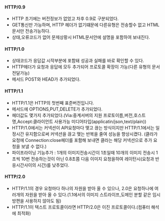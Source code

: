 #### HTTP/0.9

- HTTP 초기에는 버전정보가 없었고 차후 0.9로 구분되었다.
- GET통신만 가능하며, HTTP 헤더가 없기떄문에 다른유형은 전송할수 없고 HTML문서만 전송가능하다.
- 상태,오류코드가 없어 문제상황시 HTML문서안에 설명을 포함하여 보내진다.

#### HTTP/1.0

- 상태코드가 응답값 시작부분에 포함돼 성공과 실패를 바로 확인할 수 있다.
- HTTP헤더가 요청과 응답에 모두 추가되어 프로토콜 확장이 가능(다른 유형의 문서 전달가능)
- 메서드 POST와 HEAD가 추가되었다.

#### HTTP/1.1

- HTTP/1.1은 HTTP의 첫번째 표준버전입니다.
- 메서드에 OPTIONS,PUT,DELETE가 추가되었다.
- 헤더값도 몇가지 추가되었다.(Via:중계서버의 지원 프로토이름,버전,호스트명,Accept:클라이언트 사용가능 미디어타입(applicatin/json,text/plain))
- HTTP/1.0에서는 커넥션이 API요청마다 맺고 끊는 방식이지만 HTTP/1.1에서는 일정시간 유지함으로써 커넥션을 끊고 맺는 반복을 줄여 성능을 향상시켰다.
(클라가 요청에 Connection:close헤더를 포함해 보내면 클라는 해당 커넥션으로 추가 요청을 보낼 수 없다.)
- 파이프라이닝 기능추가 : 1개의 이미지전송시간이 1초일때 10개의 이미지 전송시 1초씩 10번 전송하는것이 아닌 0.8초쯤 다음 이미지 요청을하여 레이턴시(요청과 반응시간사이의 시간)를 낮추었다.

#### HTTP/2.0

- HTTP/1.1의 경우 요청마다 하나의 자원을 받아 올 수 있으나, 2.0은 요청하나에 여러개의 자원을 받아 올 수 있다.(1.1에서의 이미지 스트라이프,도메인 분할 같은 임시방편을 사용하지 않아도 됨)
- HTTP/1.1이 텍스트 프로토콜이라면 HTTP/2.0은 이진 프로토콜이다.(컴퓨터 해석에 최적화)
